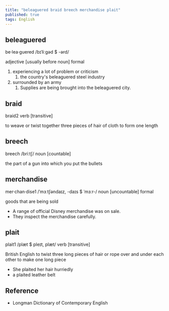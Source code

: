 ```yaml
---
title: "beleaguered braid breech merchandise plait"
published: true
tags: English
---
```


## beleaguered

be·lea·guered /bɪˈliːɡəd $ -ərd/

adjective [usually before noun] formal

1. experiencing a lot of problem or criticism
   1. the country's beleaguered steel industry
2. surrounded by an army
   1. Supplies are being brought into the beleaguered city.

## braid

braid2 verb [transitive]

to weave or twist together three pieces of hair of cloth to form one length

## breech

breech /briːtʃ/ noun [countable]

the part of a gun into which you put the bullets

## merchandise

mer·chan·dise1 /ˈmɜːtʃəndaɪz, -daɪs $ ˈmɜːr-/ noun [uncountable] formal

goods that are being sold

- A range of official Disney merchandise was on sale.
- They inspect the merchandise carefully.

## plait

plait1 /plæt $ pleɪt, plæt/ verb [transitive]

British English to twist three long pieces of hair or rope over and under each
other to make one long piece

- She plaited her hair hurriedly
- a plaited leather belt

## Reference

- Longman Dictionary of Contemporary English